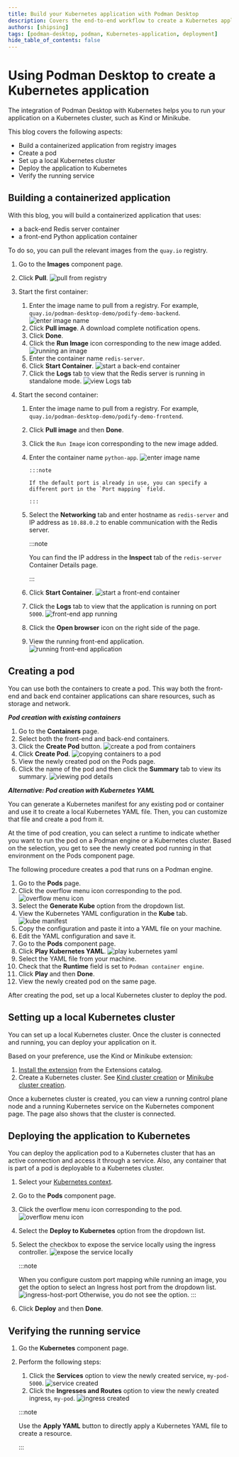 ```yaml
---
title: Build your Kubernetes application with Podman Desktop
description: Covers the end-to-end workflow to create a Kubernetes application
authors: [shipsing]
tags: [podman-desktop, podman, Kubernetes-application, deployment]
hide_table_of_contents: false
---
```


# Using Podman Desktop to create a Kubernetes application

The integration of Podman Desktop with Kubernetes helps you to run your application on a Kubernetes cluster, such as Kind or Minikube.

This blog covers the following aspects:

- Build a containerized application from registry images
- Create a pod
- Set up a local Kubernetes cluster
- Deploy the application to Kubernetes
- Verify the running service

## Building a containerized application

With this blog, you will build a containerized application that uses:

- a back-end Redis server container
- a front-end Python application container

To do so, you can pull the relevant images from the `quay.io` registry.

1.  Go to the **Images** component page.
2.  Click **Pull**.
    ![pull from registry](img/building-a-kubernetes-application/pulling-from-registry.png)
3.  Start the first container:

    1. Enter the image name to pull from a registry. For example, `quay.io/podman-desktop-demo/podify-demo-backend`.
       ![enter image name](img/building-a-kubernetes-application/enter-image-name.png)
    2. Click **Pull image**. A download complete notification opens.
    3. Click **Done**.
    4. Click the **Run Image** icon corresponding to the new image added.
       ![running an image](img/building-a-kubernetes-application/running-an-image.png)
    5. Enter the container name `redis-server`.
    6. Click **Start Container**.
       ![start a back-end container](img/building-a-kubernetes-application/starting-a-backend-container.png)
    7. Click the **Logs** tab to view that the Redis server is running in standalone mode.
       ![view Logs tab](img/building-a-kubernetes-application/redis-running-in-logs.png)

4.  Start the second container:

    1.  Enter the image name to pull from a registry. For example, `quay.io/podman-desktop-demo/podify-demo-frontend`.
    2.  Click **Pull image** and then **Done**.
    3.  Click the `Run Image` icon corresponding to the new image added.
    4.  Enter the container name `python-app`.
        ![enter image name](img/building-a-kubernetes-application/python-app-image.png)

            :::note

            If the default port is already in use, you can specify a different port in the `Port mapping` field.

            :::

    5.  Select the **Networking** tab and enter hostname as `redis-server` and IP address as `10.88.0.2` to enable communication with the Redis server.

        :::note

        You can find the IP address in the **Inspect** tab of the `redis-server` Container Details page.

        :::

    6.  Click **Start Container**.
        ![start a front-end container](img/building-a-kubernetes-application/starting-a-frontend-container.png)
    7.  Click the **Logs** tab to view that the application is running on port `5000`.
        ![front-end app running](img/building-a-kubernetes-application/frontend-app-running.png)
    8.  Click the **Open browser** icon on the right side of the page.
    9.  View the running front-end application.
        ![running front-end application](img/building-a-kubernetes-application/running-application-locally.png)

## Creating a pod

You can use both the containers to create a pod. This way both the front-end and back end container applications can share resources, such as storage and network.

**_Pod creation with existing containers_**

1. Go to the **Containers** page.
2. Select both the front-end and back-end containers.
3. Click the **Create Pod** button.
   ![create a pod from containers](img/building-a-kubernetes-application/creating-pod-from-containers.png)
4. Click **Create Pod**.
   ![copying containers to a pod](img/building-a-kubernetes-application/copying-containers-to-a-pod.png)
5. View the newly created pod on the Pods page.
6. Click the name of the pod and then click the **Summary** tab to view its summary.
   ![viewing pod details](img/building-a-kubernetes-application/viewing-pod-details.png)

**_Alternative: Pod creation with Kubernetes YAML_**

You can generate a Kubernetes manifest for any existing pod or container and use it to create a local Kubernetes YAML file. Then, you can customize that file and create a pod from it.

At the time of pod creation, you can select a runtime to indicate whether you want to run the pod on a Podman engine or a Kubernetes cluster. Based on the selection, you get to see the newly created pod running in that environment on the Pods component page.

The following procedure creates a pod that runs on a Podman engine.

1. Go to the **Pods** page.
2. Click the overflow menu icon corresponding to the pod.
   ![overflow menu icon](img/building-a-kubernetes-application/overflow-menu-icon.png)
3. Select the **Generate Kube** option from the dropdown list.
4. View the Kubernetes YAML configuration in the **Kube** tab.
   ![kube manifest](img/building-a-kubernetes-application/kube-manifest.png)
5. Copy the configuration and paste it into a YAML file on your machine.
6. Edit the YAML configuration and save it.
7. Go to the **Pods** component page.
8. Click **Play Kubernetes YAML**.
   ![play kubernetes yaml](img/building-a-kubernetes-application/play-kubernetes-yaml.png)
9. Select the YAML file from your machine.
10. Check that the **Runtime** field is set to `Podman container engine`.
11. Click **Play** and then **Done**.
12. View the newly created pod on the same page.

After creating the pod, set up a local Kubernetes cluster to deploy the pod.

## Setting up a local Kubernetes cluster

You can set up a local Kubernetes cluster. Once the cluster is connected and running, you can deploy your application on it.

Based on your preference, use the Kind or Minikube extension:

1. [Install the extension](/docs/extensions/install) from the Extensions catalog.
2. Create a Kubernetes cluster. See [Kind cluster creation](/docs/kind/installing-extension) or [Minikube cluster creation](/docs/minikube/installing-extension).

Once a kubernetes cluster is created, you can view a running control plane node and a running Kubernetes service on the Kubernetes component page. The page also shows that the cluster is connected.

## Deploying the application to Kubernetes

You can deploy the application pod to a Kubernetes cluster that has an active connection and access it through a service. Also, any container that is part of a pod is deployable to a Kubernetes cluster.

1. Select your [Kubernetes context](/docs/kubernetes/viewing-and-selecting-current-kubernetes-context).
2. Go to the **Pods** component page.
3. Click the overflow menu icon corresponding to the pod.
   ![overflow menu icon](img/building-a-kubernetes-application/overflow-menu-icon.png)
4. Select the **Deploy to Kubernetes** option from the dropdown list.
5. Select the checkbox to expose the service locally using the ingress controller.
   ![expose the service locally](img/building-a-kubernetes-application/expose-the-service-locally.png)

   :::note

   When you configure custom port mapping while running an image, you get the option to select an Ingress host port from the dropdown list.
   ![ingress-host-port](img/building-a-kubernetes-application/ingress-host-port.png)
   Otherwise, you do not see the option.
   :::

6. Click **Deploy** and then **Done**.

## Verifying the running service

1. Go the **Kubernetes** component page.
2. Perform the following steps:

   1. Click the **Services** option to view the newly created service, `my-pod-5000`.
      ![service created](img/building-a-kubernetes-application/service-created.png)
   2. Click the **Ingresses and Routes** option to view the newly created ingress, `my-pod`.
      ![ingress created](img/building-a-kubernetes-application/ingress-created.png)

   :::note

   Use the **Apply YAML** button to directly apply a Kubernetes YAML file to create a resource.

   :::
